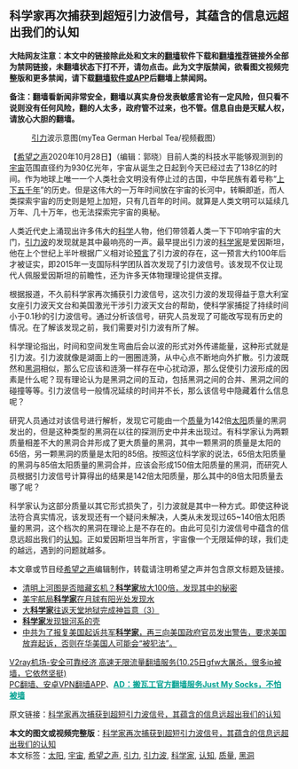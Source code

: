  <h2>科学家再次捕获到超短引力波信号，其蕴含的信息远超出我们的认知</h2> <p class="notice"><b>大陆网友注意：本文中的链接除此处和文末的<a href="https://github.com/bannedbook/fanqiang" >翻墙</a>软件下载和<a href="https://github.com/killgcd/justmysocks/blob/master/README.md">翻墙推荐</a>链接外全部为禁网链接，未翻墙状态下打不开，请勿点击。此为文字版禁闻，欲看图文视频完整版和更多禁闻，请下载<a href="https://github.com/bannedbook/fanqiang">翻墙软件或APP</a>后翻墙上禁闻网。</p><p>备注：翻墙看新闻非常安全，翻墙以真实身份发表敏感言论有一定风险，但只看不说则没有任何风险，翻的人太多，政府管不过来，也不管。信息自由是天赋人权，请放心大胆的翻墙。</b></p>  <div class="entry"> <figure><figcaption><a href="https://www.bannedbook.org/bnews/tag/%E5%BC%95%E5%8A%9B/" class="st_tag internal_tag" rel="tag" title="标签 引力 下的日志">引力</a>波示意图(myTea German Herbal Tea/视频截图）</figcaption></figure> <p>【<span class='wp_keywordlink_affiliate'><a href="https://www.soundofhope.org" title="希望之声" target="_blank">希望之声</a></span>2020年10月28日】（编辑：郭晓）目前人类的科技水平能够观测到的<a href="https://www.bannedbook.org/bnews/tag/%e5%ae%87%e5%ae%99/" class="st_tag internal_tag" rel="tag" title="标签 宇宙 下的日志">宇宙</a>范围直径约为930亿光年，宇宙从诞生之日起到今天已经过去了138亿的时间。作为地球上唯一一个人类社会文明没有停止过的古国，中华民族有着号称“<span class='wp_keywordlink'><a href="https://www.bannedbook.org/forum24/topic769.html" title="上下五千年历史真貌" target="_blank">上下五千年</a></span>”的历史。但是这伟大的一万年时间放在宇宙的长河中，转瞬即逝，而人类探索宇宙的历史则是短上加短，只有几百年的时间。就算是人类文明可以延续几万年、几十万年，也无法探索完宇宙的奥秘。</p> <p></p>  <p>人类近代史上涌现出许多伟大的<span class='wp_keywordlink'><a href="https://www.bannedbook.org/forum11/topic309.html" title="禁片：“科学”的棍子" target="_blank">科学</a></span>人物，他们带领着人类一下下叩响宇宙的大门，<a href="https://www.bannedbook.org/bnews/tag/%E5%BC%95%E5%8A%9B%E6%B3%A2/" class="st_tag internal_tag" rel="tag" title="标签 引力波 下的日志">引力波</a>的发现就是其中最响亮的一声。最早提出引力波的<a href="https://www.bannedbook.org/bnews/tag/%e7%a7%91%e5%ad%a6%e5%ae%b6/" class="st_tag internal_tag" rel="tag" title="标签 科学家 下的日志">科学家</a>是爱因斯坦，他在上个世纪上半叶根据广义相对论<span class='wp_keywordlink'><a href="https://www.bannedbook.org/forum5/" title="预言玄学禁书下载" rel="nofollow">预言</a></span>了引力波的存在，这一预言大约100年后才被证实，即2015年一支国际科学团队首次发现了引力波信号。该发现不仅让现代人佩服爱因斯坦的前瞻性，还为许多天体物理理论提供支撑。</p> <p>根据报道，不久前科学家再次捕获引力波信号，这次引力波的发现得益于意大利室女座引力波天文台和美国激光干涉引力波天文台的帮助，使科学家捕捉了持续时间小于0.1秒的引力波信号。通过分析该信号，研究人员发现了可能改写现有历史的情况。在了解该发现之前，我们需要对引力波有所了解。</p>  <p>科学理论指出，时间和空间发生弯曲后会以波的形式对外传递能量，这种形式就是引力波。引力波就像是湖面上的一圈圈涟漪，从中心点不断地向外扩散。引力波既然和<a href="https://www.bannedbook.org/bnews/tag/%e9%bb%91%e6%b4%9e/" class="st_tag internal_tag" rel="tag" title="标签 黑洞 下的日志">黑洞</a>相似，那么它应该和涟漪一样存在中心扰动源，那么促使引力波形成的因素是什么呢？现有理论认为是黑洞之间的互动，包括黑洞之间的合并、黑洞之间的碰撞等等。引力波信号一般情况延续的时间并不长，那么该信号中隐藏着什么信息呢？</p> <p></p>  <p>研究人员通过对该信号进行解析，发现它可能由一个<a href="https://www.bannedbook.org/bnews/tag/%E8%B4%A8%E9%87%8F/" class="st_tag internal_tag" rel="tag" title="标签 质量 下的日志">质量</a>为142倍<a href="https://www.bannedbook.org/bnews/tag/%e5%a4%aa%e9%98%b3/" class="st_tag internal_tag" rel="tag" title="标签 太阳 下的日志">太阳</a>质量的黑洞发出的，但是这种类型的黑洞在以往的探测历史中并未出现过。有科学家认为两颗质量相差不大的黑洞合并形成了更大质量的黑洞，其中一颗黑洞的质量是太阳的65倍，另一颗黑洞的质量是太阳的85倍。按照这位科学家的说法，65倍太阳质量的黑洞与85倍太阳质量的黑洞合并，应该会形成150倍太阳质量的黑洞，而研究人员根据引力波信号计算得出的结果是142倍太阳质量，那么其中的8倍太阳质量去哪了呢？</p> <p></p>  <p>科学家认为这部分质量以其它形式损失了，引力波就是其中一种方式。即使这种说法符合真实情况，该发现还有一个疑问未解决，人类从未发现过65~140倍太阳质量的黑洞，这个档次的黑洞在理论上是不存在的。由此可见引力波信号中蕴含的信息远超出我们的<a href="https://www.bannedbook.org/bnews/tag/%E8%AE%A4%E7%9F%A5/" class="st_tag internal_tag" rel="tag" title="标签 认知 下的日志">认知</a>。正如爱因斯坦当年所言，宇宙像一个无限延伸的球，我们走的越远，遇到的问题就越多。</p> <p>本文章或节目经<a href="https://www.bannedbook.org/bnews/tag/%e5%b8%8c%e6%9c%9b%e4%b9%8b%e5%a3%b0/" class="st_tag internal_tag" rel="tag" title="标签 希望之声 下的日志">希望之声</a>编辑制作，转载请注明希望之声并包含原文标题及链接。</p> <ul class='op-related-articles' title='相关阅读'> <li><a href='https://www.bannedbook.org/bnews/funmedia/20201027/1420943.html' target='_blank'>清明上河图是否暗藏玄机？<b>科学家</b>放大100倍，发现其中的秘密</a></li> <li><a href='https://www.bannedbook.org/bnews/worldnews/usa/20201027/1420781.html' target='_blank'>美宇航局<b>科学家</b>在月球有阳光处发现水</a></li> <li><a href='https://www.bannedbook.org/bnews/ccpdope/20201024/1419213.html' target='_blank'>大<b>科学家</b>往返天堂地狱完成神旨意（3）</a></li> <li><a href='https://www.bannedbook.org/bnews/aomi/earth/20201022/1418312.html' target='_blank'><b>科学家</b>发现银河系的壳</a></li> <li><a href='https://www.bannedbook.org/bnews/bannedvideo/20201019/1416675.html' target='_blank'>中共为了报复美国起诉共军<b>科学家</b>，再三向美国政府官员发出警告，要求美国放弃起诉，否则在华美国人可能会“被犯法”。</a></li> </ul> <p class="texttj"> <a href="https://www.bannedbook.org/forum23/topic22702.html" target="_blank">V2ray机场-安全可靠经济 高速无限流量翻墙服务(10.25日gfw大屠杀，很多ip被墙，它依然坚挺)</a><br/> <a href="https://github.com/bannedbook/fanqiang/wiki/%E7%A6%81%E9%97%BB%E7%BD%91%E5%AE%89%E5%8D%93%E7%BF%BB%E5%A2%99%E6%96%B0%E9%97%BBAPP" target="_blank">PC翻墙、安卓VPN翻墙APP</a>、<span onclick="window.open('https://github.com/killgcd/justmysocks/blob/master/README.md')" style="font-weight:bold;color:#00A191;cursor:pointer;text-decoration:underline;outline:none">AD：搬瓦工官方翻墙服务Just My Socks，不怕被墙</span></p><p>原文链接：<a class="src_link"  href="https://www.soundofhope.org/post/435787" target="_blank">科学家再次捕获到超短引力波信号，其蕴含的信息远超出我们的认知</a></p><a name='sharetosocial'></a>       <div><b>本文的图文或视频完整版</b>：<a href='https://www.bannedbook.org/bnews/comments/20201029/1421976.html'>科学家再次捕获到超短引力波信号，其蕴含的信息远超出我们的认知</a></div>  </div><!--END ENTRY--> <div class="postfooter"> <div>本文标签：<a href="https://www.bannedbook.org/bnews/tag/%e5%a4%aa%e9%98%b3/" rel="tag">太阳</a>, <a href="https://www.bannedbook.org/bnews/tag/%e5%ae%87%e5%ae%99/" rel="tag">宇宙</a>, <a href="https://www.bannedbook.org/bnews/tag/%e5%b8%8c%e6%9c%9b%e4%b9%8b%e5%a3%b0/" rel="tag">希望之声</a>, <a href="https://www.bannedbook.org/bnews/tag/%E5%BC%95%E5%8A%9B/" rel="tag">引力</a>, <a href="https://www.bannedbook.org/bnews/tag/%E5%BC%95%E5%8A%9B%E6%B3%A2/" rel="tag">引力波</a>, <a href="https://www.bannedbook.org/bnews/tag/%e7%a7%91%e5%ad%a6%e5%ae%b6/" rel="tag">科学家</a>, <a href="https://www.bannedbook.org/bnews/tag/%E8%AE%A4%E7%9F%A5/" rel="tag">认知</a>, <a href="https://www.bannedbook.org/bnews/tag/%E8%B4%A8%E9%87%8F/" rel="tag">质量</a>, <a href="https://www.bannedbook.org/bnews/tag/%e9%bb%91%e6%b4%9e/" rel="tag">黑洞</a></div>  </div><!--END POSTFOOTER--> 